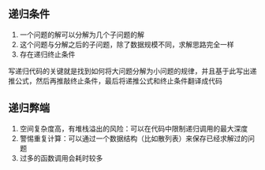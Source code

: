 ## 递归条件
1. 一个问题的解可以分解为几个子问题的解
2. 这个问题与分解之后的子问题，除了数据规模不同，求解思路完全一样
3. 存在递归终止条件

写递归代码的关键就是找到如何将大问题分解为小问题的规律，并且基于此写出递推公式，然后再推敲终止条件，最后将递推公式和终止条件翻译成代码


## 递归弊端
1. 空间复杂度高，有堆栈溢出的风险：可以在代码中限制递归调用的最大深度
2. 警惕重复计算：可以通过一个数据结构（比如散列表）来保存已经求解过的问题
3. 过多的函数调用会耗时较多

